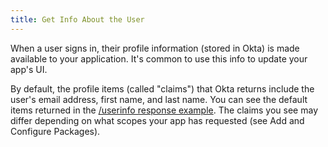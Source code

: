 ```yaml
---
title: Get Info About the User
---
```

When a user signs in, their profile information (stored in Okta) is made available to your application. It's common to use this info to update your app's UI.

By default, the profile items (called "claims") that Okta returns include the user's email address, first name, and last name. You can see the default items returned in the [/userinfo response example](/docs/reference/api/oidc/#response-example-success-5). The claims you see may differ depending on what scopes your app has requested (see <GuideLink link="../configure-packages/">Add and Configure Packages</GuideLink>).

<StackSelector snippet="getinfo"/>

<!-- You can also customize the items (called claims) that are returned from Okta. See [Token customization guide]. -->

<NextSectionLink/>
